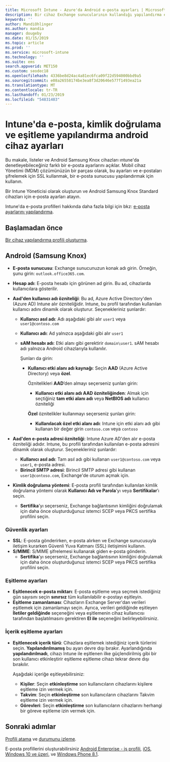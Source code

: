 ```yaml
---
title: Microsoft Intune - Azure'da Android e-posta ayarları | Microsoft Docs
description: Bir cihaz Exchange sunucularının kullandığı yapılandırma e-posta profilleri oluşturma ve Azure Active Directory öznitelikleri alınamıyor. SSL veya SMIME etkinleştirme, sertifikalar veya kullanıcı adı/parola ile kullanıcıların kimliğini doğrulamak ve e-posta ve zamanlamaları Intune kullanarak Android Samsung Knox cihazları eşitleyin.
keywords: ''
author: MandiOhlinger
ms.author: mandia
manager: dougeby
ms.date: 01/15/2019
ms.topic: article
ms.prod: ''
ms.service: microsoft-intune
ms.technology: ''
ms.suite: ems
search.appverid: MET150
ms.custom: seodec18
ms.openlocfilehash: 4336be8d24ac4a81ec6fca09f22d594000bbd9a5
ms.sourcegitcommit: e08a26558174be3ea8f3d20646e577f1493ea21a
ms.translationtype: MT
ms.contentlocale: tr-TR
ms.lasthandoff: 01/23/2019
ms.locfileid: "54831403"
---
```

# <a name="android-device-settings-to-configure-email-authentication-and-synchronization-in-intune"></a>Intune'da e-posta, kimlik doğrulama ve eşitleme yapılandırma android cihaz ayarları

Bu makale, listeler ve Android Samsung Knox cihazları ıntune'da denetleyebileceğiniz farklı bir e-posta ayarlarını açıklar. Mobil cihaz Yönetimi (MDM) çözümünüzün bir parçası olarak, bu ayarları ve e-postaları şifrelemek için SSL kullanmak, bir e-posta sunucusu yapılandırmak için kullanın.

Bir Intune Yöneticisi olarak oluşturun ve Android Samsung Knox Standard cihazları için e-posta ayarları atayın.

Intune'da e-posta profilleri hakkında daha fazla bilgi için bkz: [e-posta ayarlarını yapılandırma](email-settings-configure.md).

## <a name="before-you-begin"></a>Başlamadan önce

[Bir cihaz yapılandırma profili oluşturma](email-settings-configure.md#create-a-device-profile).

## <a name="android-samsung-knox"></a>Android (Samsung Knox)

- **E-posta sunucusu**: Exchange sunucunuzun konak adı girin. Örneğin, şunu girin: `outlook.office365.com`.
- **Hesap adı**: E-posta hesabı için görünen ad girin. Bu ad, cihazlarda kullanıcılara gösterilir.
- **Aad'den kullanıcı adı özniteliği**: Bu ad, Azure Active Directory'den (Azure AD) Intune alır özniteliğidir. Intune, bu profil tarafından kullanılan kullanıcı adını dinamik olarak oluşturur. Seçenekleriniz şunlardır:
  - **Kullanıcı asıl adı**: Adı aşağıdaki gibi alır `user1` veya `user1@contoso.com`
  - **Kullanıcı adı**: Ad yalnızca aşağıdaki gibi alır `user1`
  - **sAM hesabı adı**: Etki alanı gibi gerektirir `domain\user1`. sAM hesabı adı yalnızca Android cihazlarıyla kullanılır.

    Şunları da girin:  
    - **Kullanıcı etki alanı adı kaynağı**: Seçin **AAD** (Azure Active Directory) veya **özel**.

      Öznitelikleri **AAD**’den almayı seçerseniz şunları girin:
      - **Kullanıcı etki alanı adı AAD özniteliğinden**: Almak için seçtiğiniz **tam etki alanı adı** veya **NetBIOS adı** kullanıcı özniteliği

      **Özel** öznitelikler kullanmayı seçerseniz şunları girin:
      - **Kullanılacak özel etki alanı adı**: Intune için etki alanı adı gibi kullanan bir değer girin `contoso.com` veya `contoso`

- **Aad'den e-posta adresi özniteliği**: Intune Azure AD'den alır e-posta özniteliği adıdır. Intune, bu profili tarafından kullanılan e-posta adresini dinamik olarak oluşturur. Seçenekleriniz şunlardır:
  - **Kullanıcı asıl adı**:  Tam asıl adı gibi kullanan `user1@contoso.com` veya `user1`, e-posta adresi.
  - **Birincil SMTP adresi**: Birincil SMTP adresi gibi kullanan `user1@contoso.com`, Exchange'de oturum açmak için.

- **Kimlik doğrulama yöntemi**: E-posta profili tarafından kullanılan kimlik doğrulama yöntemi olarak **Kullanıcı Adı ve Parola**’yı veya **Sertifikalar**’ı seçin.
  - **Sertifika**’yı seçerseniz, Exchange bağlantısının kimliğini doğrulamak için daha önce oluşturduğunuz istemci SCEP veya PKCS sertifika profilini seçin.

### <a name="security-settings"></a>Güvenlik ayarları

- **SSL**: E-posta gönderirken, e-posta alırken ve Exchange sunucusuyla iletişim kurarken Güvenli Yuva Katmanı (SSL) iletişimini kullanın.
- **S/MIME**: S/MIME şifrelemesi kullanarak giden e-posta gönderin.
  - **Sertifika**’yı seçerseniz, Exchange bağlantısının kimliğini doğrulamak için daha önce oluşturduğunuz istemci SCEP veya PKCS sertifika profilini seçin.

### <a name="synchronization-settings"></a>Eşitleme ayarları

- **Eşitlenecek e-posta miktarı**: E-posta eşitleme veya seçmek istediğiniz gün sayısını seçin **sınırsız** tüm kullanılabilir e-postayı eşitleyin.
- **Eşitleme zamanlaması**: Cihazların Exchange Server'dan verileri eşitlemek için zamanlamayı seçin. Ayrıca, verileri geldiğinde eşitleyen **İletiler geldiğinde** seçeneğini veya eşitlemenin cihaz kullanıcısı tarafından başlatılmasını gerektiren **El ile** seçeneğini belirleyebilirsiniz.

### <a name="content-sync-settings"></a>İçerik eşitleme ayarları

- **Eşitlenecek içerik türü**: Cihazlara eşitlemek istediğiniz içerik türlerini seçin. **Yapılandırılmamış** bu ayarı devre dışı bırakır. Ayarlandığında **yapılandırılmadı**, cihazı Intune ile eşitlenen ilke güçlendirilmiş gibi bir son kullanıcı etkinleştirir eşitleme eşitleme cihazı tekrar devre dışı bırakılır. 

  Aşağıdaki içeriğe eşitleyebilirsiniz:  
  - **Kişiler**: Seçin **etkinleştirme** son kullanıcıların cihazlarını kişilere eşitleme izin vermek için.
  - **Takvim**: Seçin **etkinleştirme** son kullanıcıların cihazlarını Takvim eşitleme izin vermek için.
  - **Görevleri**: Seçin **etkinleştirme** son kullanıcıların cihazlarını herhangi bir göreve eşitleme izin vermek için.

## <a name="next-steps"></a>Sonraki adımlar

[Profili atama](device-profile-assign.md) ve [durumunu izleme](device-profile-monitor.md).

E-posta profillerini oluşturabilirsiniz [Android Enterprise - iş profili](email-settings-android-enterprise.md), [iOS](email-settings-ios.md), [Windows 10 ve üzeri](email-settings-windows-10.md), ve [Windows Phone 8.1](email-settings-windows-phone-8-1.md).
